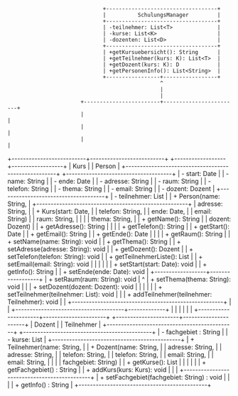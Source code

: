                                   +-----------------------------------+
                                  |          SchulungsManager         |
                                  +-----------------------------------+
                                  | -teilnehmer: List<T>              |
                                  | -kurse: List<K>                   |
                                  | -dozenten: List<D>                |
                                  +-----------------------------------+
                                  | +getKursuebersicht(): String      |
                                  | +getTeilnehmer(kurs: K): List<T>  |
                                  | +getDozent(kurs: K): D            |
                                  | +getPersonenInfo(): List<String>  |
                                  +-----------------+-----------------+
                                                    ^
                                                    |
                                                    |
                           +------------------------+------------------------+
                           |                                                 |
                           |                                                 |
                           |                                                 |
+--------------------------+--------------------------+   +------------------+------------------+
|                         Kurs                        |   |               Person                |
+-----------------------------------------------------+   +-------------------------------------+
| - start: Date                                       |   | - name: String                      |
| - ende: Date                                        |   | - adresse: String                   |
| - raum: String                                      |   | - telefon: String                   |
| - thema: String                                     |   | - email: String                     |
| - dozent: Dozent                                    |   +-------------------------------------+
| - teilnehmer: List<Teilnehmer>                      |   | + Person(name: String,              |
+-----------------------------------------------------+   |          adresse: String,           |
| + Kurs(start: Date,                                 |   |          telefon: String,           |
|        ende: Date,                                  |   |          email: String)             |
|        raum: String,                                |   |                                     |
|        thema: String,                               |   | + getName(): String                 |
|        dozent: Dozent)                              |   | + getAdresse(): String              |
|                                                     |   | + getTelefon(): String              |
| + getStart(): Date                                  |   | + getEmail(): String                |
| + getEnde(): Date                                   |   |                                     |
| + getRaum(): String                                 |   | + setName(name: String): void       |
| + getThema(): String                                |   | + setAdresse(adresse: String): void |
| + getDozent(): Dozent                               |   | + setTelefon(telefon: String): void |
| + getTeilnehmerListe(): List<Teilnehmer>            |   | + setEmail(email: String): void     |
|                                                     |   |                                     |
| + setStart(start: Date): void                       |   | + getInfo(): String                 |
| + setEnde(ende: Date): void                         |   +------------------+------------------+
| + setRaum(raum: String): void                       |                      ^
| + setThema(thema: String): void                     |                      |
| + setDozent(dozent: Dozent): void                   |                      |
|                                                     |                      |
| + setTeilnehmer(teilnehmer: List<Teilnehmer>): void |                      |
| + addTeilnehmer(teilnehmer: Teilnehmer): void       |                      |
+-----------------------------------------------------+                      |
                                                                             |
                                      +--------------------------------------+-------------+
                                      |                                                    |
                                      |                                                    |
                                      |                                                    |
               +----------------------+----------------------+      +----------------------+----------------------+
               |                   Dozent                    |      |                 Teilnehmer                  |
               +---------------------------------------------+      +---------------------------------------------+
               | - fachgebiet : String                       |      | - kurse: List<Kurs>                         |
               +---------------------------------------------+      | + Teilnehmer(name: String,                  |
               | + Dozent(name: String,                      |      |        adresse: String,                     |
               |        adresse: String,                     |      |        telefon: String,                     |
               |        telefon: String,                     |      |        email: String,                       |
               |        email: String,                       |      |                                             |
               |        fachgebiet: String)                  |      | + getKurse(): List<Kurs>                    |
               |                                             |      |                                             |
               | + getFachgebiet() : String                  |      | + addKurs(kurs: Kurs): void                 |
               |                                             |      +---------------------------------------------+
               | + setFachgebiet(fachgebiet: String) : void  |
               |                                             |
               | + getInfo() : String                        |
               +---------------------------------------------+
